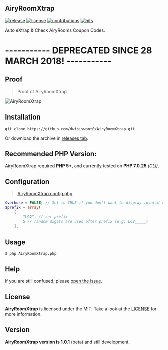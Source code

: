 ## AiryRoomXtrap
[![release](https://img.shields.io/github/release/dwisiswant0/AiryRoomXtrap.svg)](https://github.com/dwisiswant0/AiryRoomXtrap/releases/)
[![license](https://img.shields.io/github/license/dwisiswant0/AiryRoomXtrap.svg)](https://github.com/dwisiswant0/AiryRoomXtrap/blob/master/LICENSE)
[![contributions](https://img.shields.io/badge/contributions-welcome-brightgreen.svg?style=flat)](https://github.com/dwisiswant0/AiryRoomXtrap/issues)
[![hits](http://hits.dwyl.com/dwisiswant0/AiryRoomXtrap.svg)](http://hits.dwyl.com/dwisiswant0/AiryRoomXtrap)

Auto eXtrap & Check AiryRooms Coupon Codes.

# ----------- DEPRECATED SINCE 28 MARCH 2018! -----------

## Proof
> Proof of AiryRoomXtrap

![AiryRoomXtrap](https://user-images.githubusercontent.com/25837540/37998564-39b1f2c6-3249-11e8-88e4-c71ce90fafde.gif)

## Installation
```
git clone https://github.com/dwisiswant0/AiryRoomXtrap.git
```
Or download the archive in [releases tab](https://github.com/dwisiswant0/AiryRoomXtrap/releases).

## Recommended PHP Version:
AiryRoomXtrap required **PHP 5+**, and currently tested on **PHP 7.0.25** *(CLI)*.

## Configuration
>[AiryRoomXtrap.config.php](https://github.com/dwisiswant0/AiryRoomXtrap/blob/master/src/AiryRoomXtrap.config.php)
```php
$verbose = FALSE; // Set to TRUE if you don't want to display invalid code coupons
$prefix = array(
	[
		"LG2", // set prefix
		5 // random digits are used after prefix (e.g: LG2_____)
	],
```

## Usage
```
$ php AiryRoomXtrap.php
```

## Help
If you are still confused, please [open the issue](https://github.com/dwisiswant0/AiryRoomXtrap/issues). 

## License
**AiryRoomXtrap** is licensed under the MIT. Take a look at the [LICENSE](https://github.com/dwisiswant0/AiryRoomXtrap/blob/master/LICENSE) for more information.

## Version
**AiryRoomXtrap version is 1.0.1** (beta) and still development.
